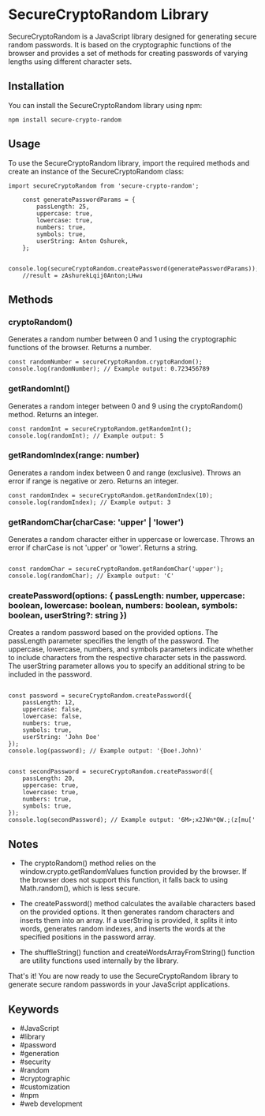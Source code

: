 # SecureCryptoRandom Library

SecureCryptoRandom is a JavaScript library designed for generating secure random passwords. It is based on the cryptographic functions of the browser and provides a set of methods for creating passwords of varying lengths using different character sets.

## Installation

You can install the SecureCryptoRandom library using npm:

```
npm install secure-crypto-random
```

## Usage

To use the SecureCryptoRandom library, import the required methods and create an instance of the SecureCryptoRandom class:

```
import secureCryptoRandom from 'secure-crypto-random';

	const generatePasswordParams = {
		passLength: 25,
		uppercase: true,
		lowercase: true,
		numbers: true,
		symbols: true,
		userString: Anton Oshurek,
	};

	console.log(secureCryptoRandom.createPassword(generatePasswordParams));
	//result = zAshurekLqij0Anton;LHwu
```

## Methods

### cryptoRandom()

Generates a random number between 0 and 1 using the cryptographic functions of the browser. Returns a number.

```
const randomNumber = secureCryptoRandom.cryptoRandom();
console.log(randomNumber); // Example output: 0.723456789
```

### getRandomInt()

Generates a random integer between 0 and 9 using the cryptoRandom() method. Returns an integer.

```
const randomInt = secureCryptoRandom.getRandomInt();
console.log(randomInt); // Example output: 5
```

### getRandomIndex(range: number)

Generates a random index between 0 and range (exclusive). Throws an error if range is negative or zero. Returns an integer.

```
const randomIndex = secureCryptoRandom.getRandomIndex(10);
console.log(randomIndex); // Example output: 3

```

### getRandomChar(charCase: 'upper' | 'lower')

Generates a random character either in uppercase or lowercase. Throws an error if charCase is not 'upper' or 'lower'. Returns a string.

```

const randomChar = secureCryptoRandom.getRandomChar('upper');
console.log(randomChar); // Example output: 'C'

```

### createPassword(options: { passLength: number, uppercase: boolean, lowercase: boolean, numbers: boolean, symbols: boolean, userString?: string })

Creates a random password based on the provided options. The passLength parameter specifies the length of the password. The uppercase, lowercase, numbers, and symbols parameters indicate whether to include characters from the respective character sets in the password. The userString parameter allows you to specify an additional string to be included in the password.

```

const password = secureCryptoRandom.createPassword({
	passLength: 12,
	uppercase: false,
	lowercase: false,
	numbers: true,
	symbols: true,
	userString: 'John Doe'
});
console.log(password); // Example output: '{Doe!.John)'


const secondPassword = secureCryptoRandom.createPassword({
	passLength: 20,
	uppercase: true,
	lowercase: true,
	numbers: true,
	symbols: true,
});
console.log(secondPassword); // Example output: '6M>;x2JWn*QW.;(z[mu['

```

## Notes

- The cryptoRandom() method relies on the window.crypto.getRandomValues function provided by the browser. If the browser does not support this function, it falls back to using Math.random(), which is less secure.

- The createPassword() method calculates the available characters based on the provided options. It then generates random characters and inserts them into an array. If a userString is provided, it splits it into words, generates random indexes, and inserts the words at the specified positions in the password array.

- The shuffleString() function and createWordsArrayFromString() function are utility functions used internally by the library.

That's it! You are now ready to use the SecureCryptoRandom library to generate secure random passwords in your JavaScript applications.

## Keywords

- #JavaScript
- #library
- #password
- #generation
- #security
- #random
- #cryptographic
- #customization
- #npm
- #web development
